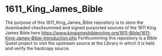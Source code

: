 # 1611_King_James_Bible
The purpose of this 1611_King_James_Bible repository is to store the downloaded checksummed and signed purported sources of the 1611 King James Bible here https://www.kingjamesbibleonline.org/1611-Bible/1611-King-James-Bible-Introduction.php
 Forthcomming this repository is a Bible Quest project to visit the upstream source at the Library in which it is held and verify the hardcopy source. 
